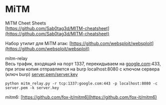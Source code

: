 # MiTM

MiTM Cheet Sheets\
[https://github.com/Sab0tag3d/MITM-cheatsheet](https://github.com/Sab0tag3d/MITM-cheatsheet)

Набор утилит для MiTM атак: [https://github.com/websploit/websploit](https://github.com/websploit/websploit)

mitm-relay\
Весь трафик, входящий на порт 1337, перекидываем на [google.com](http://google.com):433, при этом копия отправляется на burp localhost:8080 с ключом сервера (ключ burp) [server.pem/server.key](http://server.pem/server.key)

```
python mitm_relay.py -r tcp:1337:google.com:443 -p localhost:8080 -c server.pem -k server.key
```

mitm6: [https://github.com/fox-it/mitm6](https://github.com/fox-it/mitm6)
